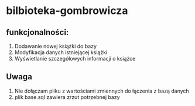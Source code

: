 # bilbioteka-gombrowicza
## funkcjonalności:
1. Dodawanie nowej książki do bazy
2. Modyfikacja danych istniejącej książki
3. Wyświetlanie szczegółowych informacji o książce
## Uwaga
1. Nie dołączam pliku z wartościami zmiennych do łączenia z bazą danych
2. plik base.sql zawiera zrzut potrzebnej bazy
